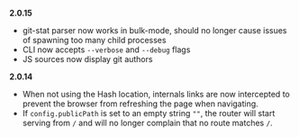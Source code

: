 **2.0.15**

- git-stat parser now works in bulk-mode, should no longer cause issues of spawning too many child processes
- CLI now accepts `--verbose` and `--debug` flags
- JS sources now display git authors

**2.0.14**

- When not using the Hash location, internals links are now intercepted to prevent the browser from refreshing the page when navigating.
- If `config.publicPath` is set to an empty string `""`, the router will start serving from `/` and will no longer complain that no route matches `/`.